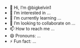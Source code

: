 - 👋 Hi, I’m @bigkelvin1
- 👀 I’m interested in ...  
- 🌱 I’m currently learning ... 
- 💞️ I’m looking to collaborate on ... 
- 📫 How to reach me ...  
- 😄 Pronouns: ... 
- ⚡ Fun fact: ...

<!---
bigkelvin1/bigkelvin1 is a ✨ special ✨ repository because its `README.md` (this file) appears on your GitHub profile.
You can click the Preview link to take a look at your changes.
--->

